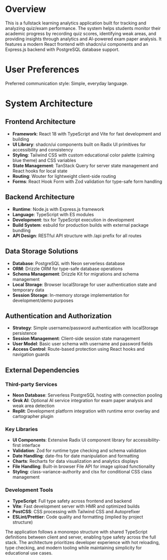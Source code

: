 # Overview

This is a fullstack learning analytics application built for tracking and analyzing quiz/exam performance. The system helps students monitor their academic progress by recording quiz scores, identifying weak areas, and providing insights through analytics and AI-powered exam paper analysis. It features a modern React frontend with shadcn/ui components and an Express.js backend with PostgreSQL database support.

# User Preferences

Preferred communication style: Simple, everyday language.

# System Architecture

## Frontend Architecture
- **Framework**: React 18 with TypeScript and Vite for fast development and building
- **UI Library**: shadcn/ui components built on Radix UI primitives for accessibility and consistency
- **Styling**: Tailwind CSS with custom educational color palette (calming blue theme) and CSS variables
- **State Management**: TanStack Query for server state management and React hooks for local state
- **Routing**: Wouter for lightweight client-side routing
- **Forms**: React Hook Form with Zod validation for type-safe form handling

## Backend Architecture
- **Runtime**: Node.js with Express.js framework
- **Language**: TypeScript with ES modules
- **Development**: tsx for TypeScript execution in development
- **Build System**: esbuild for production builds with external package bundling
- **API Design**: RESTful API structure with /api prefix for all routes

## Data Storage Solutions
- **Database**: PostgreSQL with Neon serverless database
- **ORM**: Drizzle ORM for type-safe database operations
- **Schema Management**: Drizzle Kit for migrations and schema management
- **Local Storage**: Browser localStorage for user authentication state and temporary data
- **Session Storage**: In-memory storage implementation for development/demo purposes

## Authentication and Authorization
- **Strategy**: Simple username/password authentication with localStorage persistence
- **Session Management**: Client-side session state management
- **User Model**: Basic user schema with username and password fields
- **Access Control**: Route-based protection using React hooks and navigation guards

## External Dependencies

### Third-party Services
- **Neon Database**: Serverless PostgreSQL hosting with connection pooling
- **Grok AI**: Optional AI service integration for exam paper analysis and weak area detection
- **Replit**: Development platform integration with runtime error overlay and cartographer plugin

### Key Libraries
- **UI Components**: Extensive Radix UI component library for accessibility-first interface
- **Validation**: Zod for runtime type checking and schema validation
- **Date Handling**: date-fns for date manipulation and formatting
- **Charts**: Recharts for data visualization and analytics displays
- **File Handling**: Built-in browser File API for image upload functionality
- **Styling**: class-variance-authority and clsx for conditional CSS class management

### Development Tools
- **TypeScript**: Full type safety across frontend and backend
- **Vite**: Fast development server with HMR and optimized builds
- **PostCSS**: CSS processing with Tailwind CSS and Autoprefixer
- **ESLint/Prettier**: Code quality and formatting (implied by project structure)

The application follows a monorepo structure with shared TypeScript definitions between client and server, enabling type safety across the full stack. The architecture prioritizes developer experience with hot reloading, type checking, and modern tooling while maintaining simplicity for educational use cases.